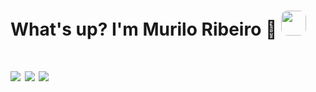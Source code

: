 <h1>What's up? I'm Murilo Ribeiro 👋 <img src="https://imagepng.org/wp-content/uploads/2017/04/bandeira-do-brasil-1-1024x717.png" width="40" style="border-radius: 10px;"><h1>
  
<div>
     <a href="https://instagram.com/murilo.ribjj" target="_blank"><img src="https://img.shields.io/badge/-Instagram-%23E4405F?style=for-the-badge&logo=instagram&logoColor=white" target="_blank"></a>
    <a href="www.linkedin.com/in/murilo-ribeiro-dos-santos-465981219" target="_blank"><img src="https://img.shields.io/badge/-LinkedIn-%230077B5?style=for-the-badge&logo=linkedin&logoColor=white" target="_blank"></a>
   <a href = "mailto:murilorib.sant@gmail.com"><img src="https://img.shields.io/badge/-Gmail-%23333?style=for-the-badge&logo=gmail&logoColor=white" target="_blank"></a> 
</div>
  
  
